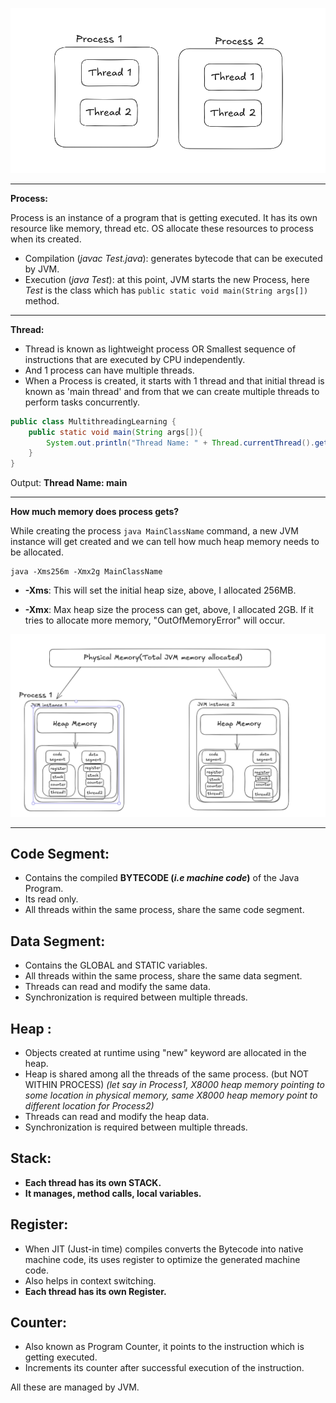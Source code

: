 ![](/diagrams/process.png)

---

**Process:**

Process is an instance of a program that is getting executed.
It has its own resource like memory, thread etc. OS allocate these resources to process when its created.

- Compilation (*javac Test.java*): generates bytecode that can be executed by JVM.
- Execution (*java Test*): at this point, JVM starts the new Process, here *Test* is the class which has `public static void main(String args[])` method.

---

**Thread:**

- Thread is known as lightweight process
  OR
  Smallest sequence of instructions that are executed by CPU independently.
- And 1 process can have multiple threads.
- When a Process is created, it starts with 1 thread and that initial thread is known as 'main thread' and from that we can create multiple threads to perform tasks concurrently.

```java
public class MultithreadingLearning {
    public static void main(String args[]){
        System.out.println("Thread Name: " + Thread.currentThread().getName());
    }
}
```

Output: **Thread Name: main**

---

**How much memory does process gets?**

While creating the process `java MainClassName` command, a new JVM instance will get created and we can tell how much heap memory needs to be allocated.

    java -Xms256m -Xmx2g MainClassName

- **-Xms<size>**:
  This will set the initial heap size, above, I allocated 256MB.

- **-Xmx<size>**:
  Max heap size the process can get, above, I allocated 2GB. If it tries to allocate more memory, "OutOfMemoryError" will occur.


![](/diagrams/jvminstances.png)

---

**Code Segment:**
----------------------
- Contains the compiled **BYTECODE (_i.e machine code_)** of the Java Program.
- Its read only.
- All threads within the same process, share the same code segment.

**Data Segment:**
----------------------
- Contains the GLOBAL and STATIC variables.
- All threads within the same process, share the same data segment.
- Threads can read and modify the same data.
- Synchronization is required between multiple threads.

**Heap :**
---------
- Objects created at runtime using "new" keyword are allocated in the heap.
- Heap is shared among all the threads of the same process. (but NOT WITHIN PROCESS)
  _(let say in Process1, X8000 heap memory pointing to some location in physical memory, same X8000 heap memory point to different location for Process2)_
- Threads can read and modify the heap data.
- Synchronization is required between multiple threads.

**Stack:**
---------
- **Each thread has its own STACK.**
- **It manages, method calls, local variables.**

**Register:**
----------------------
- When JIT (Just-in time) compiles converts the Bytecode into native machine code, its uses register to optimize the generated machine code.
- Also helps in context switching.
- **Each thread has its own Register.**

**Counter:**
------------
- Also known as Program Counter, it points to the instruction which is getting executed.
- Increments its counter after successful execution of the instruction.

All these are managed by JVM.
